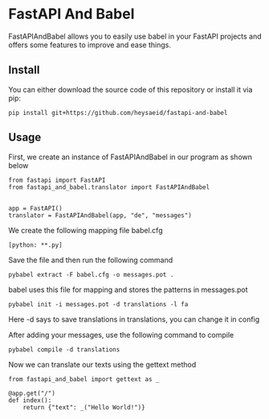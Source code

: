 # FastAPI And Babel
FastAPIAndBabel allows you to easily use babel in your FastAPI projects and offers some features to improve and ease things.


## Install 
You can either download the source code of this repository or install it via pip:
```
pip install git+https://github.com/heysaeid/fastapi-and-babel
```

## Usage
First, we create an instance of FastAPIAndBabel in our program as shown below
‍‍‍
```
from fastapi import FastAPI
from fastapi_and_babel.translator import FastAPIAndBabel


app = FastAPI()
translator = FastAPIAndBabel(app, "de", "messages")
```
We create the following mapping file
babel.cfg
```
[python: **.py]
```

Save the file and then run the following command
```
pybabel extract -F babel.cfg -o messages.pot .
```

babel uses this file for mapping and stores the patterns in messages.pot

```
pybabel init -i messages.pot -d translations -l fa
```
Here -d says to save translations in translations, you can change it in config

After adding your messages, use the following command to compile

```pybabel compile -d translations```


Now we can translate our texts using the gettext method
```
from fastapi_and_babel import gettext as _

@app.get("/")
def index():
    return {"text": _("Hello World!")}
```


